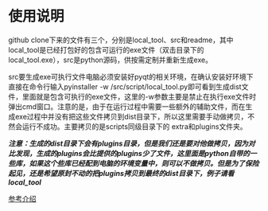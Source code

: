 # 使用说明

github clone下来的文件有三个，分别是local_tool、src和readme，其中local_tool是已经打包好的包含可运行的exe文件（双击目录下的local_tool.exe），src是python源码，供按需定制并重新生成exe。

src要生成exe可执行文件电脑必须安装好pyqt的相关环境，在确认安装好环境下直接在命令行输入pyinstaller -w /src/script/local_tool.py即可看到生成dist文件，里面就是包含可执行的exe文件，这里的-w参数主要是禁止在执行exe文件时弹出cmd窗口。注意的是，由于在运行过程中需要一些额外的辅助文件，而在生成exe过程中并没有把这些文件拷贝到dist目录下，所以这里需要手动做拷贝，不然会运行不成功。主要拷贝的是scripts同级目录下的 extra和plugins文件夹。

***注意：生成的dist目录下会有plugins目录，但是我们还是要对他做拷贝，因为对比发现，生成的plugins会比提供的plugins少了文件，这里面是python自带的一些库，如果这个些库已经配到电脑的环境变量中，则可以不做拷贝。但是为了保险起见，还是希望原封不动的把plugins拷贝到最终的dist目录下，例子请看local_tool***

[参考介绍](https://hellokugo.github.io/2016/11/06/Android%E5%A4%9A%E6%B8%A0%E9%81%93%E5%8C%85%E5%A4%84%E7%90%86/)

